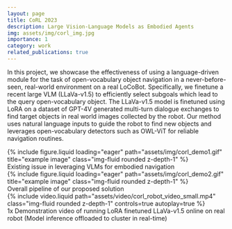 ```yaml
---
layout: page
title: CoRL 2023
description: Large Vision-Language Models as Embodied Agents
img: assets/img/corl_img.jpg
importance: 1
category: work
related_publications: true
---
```


In this project, we showcase the effectiveness of using a language-driven module for the task of open-vocabulary object navigation in a never-before-seen, real-world environment on a real LoCoBot. Specifically, we finetune a recent large VLM (LLaVa-v1.5) to efficiently select subgoals which lead to the query open-vocabulary object. The LLaVa-v1.5 model is finetuned using LoRA on a dataset of GPT-4V generated multi-turn dialogue exchanges to find target objects in real world images collected by the robot. Our method uses natural language inputs to guide the robot to find new objects and leverages open-vocabulary detectors such as OWL-ViT for reliable navigation routines.


<!-- <div class="row">
    <div class="col-sm mt-3 mt-md-0">
        {% include figure.liquid loading="eager" path="assets/img/corl_demo1.gif" title="example image" class="img-fluid rounded z-depth-1" %}
    </div>
    <div class="col-sm mt-3 mt-md-0">
        {% include figure.liquid loading="eager" path="assets/img/corl_demo2.gif" title="example image" class="img-fluid rounded z-depth-1" %}
    </div>
</div> -->

<div class="row">
    <div class="col-sm mt-3 mt-md-0">
     {% include figure.liquid loading="eager" path="assets/img/corl_demo1.gif" title="example image" class="img-fluid rounded z-depth-1" %}
    </div>
</div>
<div class="caption">
    Existing issue in leveraging VLMs for embodied navigation 
</div>

<div class="row">
    <div class="col-sm mt-3 mt-md-0">
     {% include figure.liquid loading="eager" path="assets/img/corl_demo2.gif" title="example image" class="img-fluid rounded z-depth-1" %}
    </div>
</div>
<div class="caption">
    Overall pipeline of our proposed solution
</div>

 
<div class="row">
    <div class="col-sm mt-3 mt-md-0">
        {% include video.liquid path="assets/video/corl_robot_video_small.mp4" class="img-fluid rounded z-depth-1" controls=true autoplay=true %}
    </div>
</div>
<div class="caption">
    1x Demonstration video of running LoRA finetuned LLaVa-v1.5 online on real robot (Model inference offloaded to cluster in real-time)
</div>
